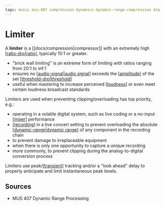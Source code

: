```yaml
---
tags: music mus-407 compression dynamics dynamic-range-compression drp
---
```


# Limiter

A **limiter** is a [[docs/compression|compressor]] with an extremely high [[ratio-drp|ratio]], typically 10:1 or greater.

- "brick wall limiting" is an extreme form of limiting with ratios ranging from 20:1 to inf:1
- ensures no [[audio-signal|audio signal]] exceeds the [[amplitude]] of the set [[threshold-drp|threshold]]
- useful when mastering to increase perceived [[loudness]] or even meet certain loudness broadcast standards

Limiters are used when preventing clipping/overloading has top priority, e.g.:

- operating in a volatile digital system, such as live coding or a no-input [[mixer]] performance
- [[recording]] in a live concert setting to prevent overloading the absolute [[dynamic-range|dynamic range]] of any component in the recording chain
- to prevent damage to irreplaceable equipment
- when there is only one opportunity to capture a unique recording
- more commonly, to prevent clipping during the analog-to-digital conversion process

Limiters use peak/[[transient]] tracking and/or a "look ahead" delay to properly anticipate and limit instantaneous peak levels.

## Sources

- MUS 407 Dynamic Range Processing

[//begin]: # "Autogenerated link references for markdown compatibility"
[ratio-drp|ratio]: ratio-drp "Ratio (DRP)"
[audio-signal|audio signal]: audio-signal "Audio Signal"
[amplitude]: amplitude "Amplitude"
[threshold-drp|threshold]: threshold-drp "Threshold (DRP)"
[loudness]: loudness "Loudness"
[mixer]: mixer "Mixer"
[recording]: recording "Recording"
[dynamic-range|dynamic range]: dynamic-range "Dynamic Range"
[transient]: transient "Transient"
[//end]: # "Autogenerated link references"